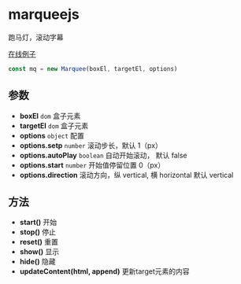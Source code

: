 # marqueejs

跑马灯，滚动字幕

[在线例子](https://mengdu.github.io/marqueejs/example/index.html)

```js
const mq = new Marquee(boxEl, targetEl, options)
```

## 参数

+ **boxEl** `dom` 盒子元素
+ **targetEl** `dom` 盒子元素
+ **options** `object` 配置
+ **options.setp** `number` 滚动步长，默认 1（px）
+ **options.autoPlay** `boolean` 自动开始滚动， 默认 false
+ **options.start** `number` 开始值停留位置 0（px）
+ **options.direction** 滚动方向，纵 vertical, 横 horizontal 默认 vertical

## 方法

+ **start()** 开始
+ **stop()** 停止
+ **reset()** 重置
+ **show()** 显示
+ **hide()** 隐藏
+ **updateContent(html, append)** 更新target元素的内容

